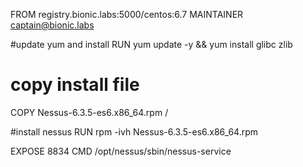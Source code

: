 FROM registry.bionic.labs:5000/centos:6.7
MAINTAINER captain@bionic.labs

#update yum and install
RUN yum update -y && yum install glibc zlib

# copy install file
COPY Nessus-6.3.5-es6.x86_64.rpm /

#install nessus
RUN rpm -ivh Nessus-6.3.5-es6.x86_64.rpm

EXPOSE 8834
CMD /opt/nessus/sbin/nessus-service




